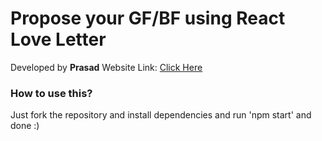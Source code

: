 # Propose your GF/BF using React Love Letter

Developed by **Prasad**
Website Link: [Click Here](https://react-love-letter.vercel.app)

### How to use this?
Just fork the repository and install dependencies and run 'npm start' and done :)

